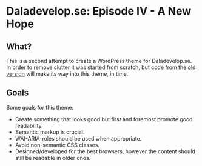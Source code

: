 Daladevelop.se: Episode IV - A New Hope
======

What?
---
This is a second attempt to create a WordPress theme for Daladevelop.se. In order to remove clutter it was started from scratch, but code from the [old version][1] will make its way into this theme, in time.

Goals
----
Some goals for this theme:

* Create something that looks good but first and foremost promote good readability.
* Semantic markup is crucial.
* WAI-ARIA-roles should be used when appropriate.
* Avoid non-semantic CSS classes.
* Designed/developed for the best browsers, however the content should still be readable in older ones.


[1]: https://github.com/mrhenko/daladevelop.se